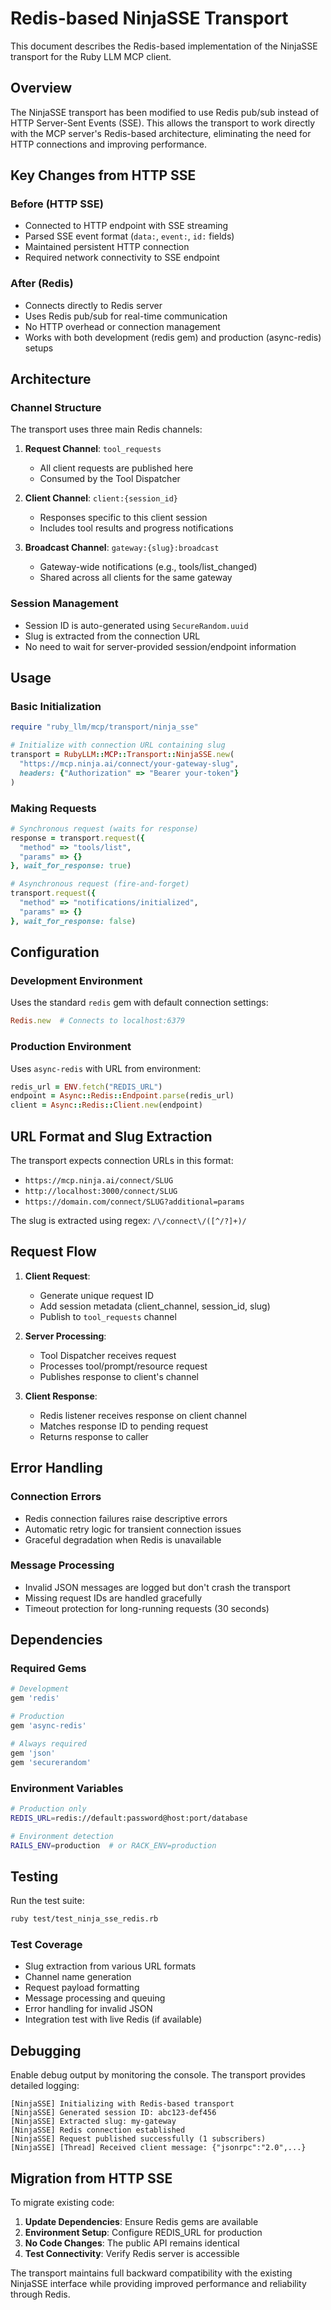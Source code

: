 # Redis-based NinjaSSE Transport

This document describes the Redis-based implementation of the NinjaSSE transport for the Ruby LLM MCP client.

## Overview

The NinjaSSE transport has been modified to use Redis pub/sub instead of HTTP Server-Sent Events (SSE). This allows the transport to work directly with the MCP server's Redis-based architecture, eliminating the need for HTTP connections and improving performance.

## Key Changes from HTTP SSE

### Before (HTTP SSE)
- Connected to HTTP endpoint with SSE streaming
- Parsed SSE event format (`data:`, `event:`, `id:` fields)
- Maintained persistent HTTP connection
- Required network connectivity to SSE endpoint

### After (Redis)
- Connects directly to Redis server
- Uses Redis pub/sub for real-time communication
- No HTTP overhead or connection management
- Works with both development (redis gem) and production (async-redis) setups

## Architecture

### Channel Structure
The transport uses three main Redis channels:

1. **Request Channel**: `tool_requests`
   - All client requests are published here
   - Consumed by the Tool Dispatcher

2. **Client Channel**: `client:{session_id}`
   - Responses specific to this client session
   - Includes tool results and progress notifications

3. **Broadcast Channel**: `gateway:{slug}:broadcast`
   - Gateway-wide notifications (e.g., tools/list_changed)
   - Shared across all clients for the same gateway

### Session Management
- Session ID is auto-generated using `SecureRandom.uuid`
- Slug is extracted from the connection URL
- No need to wait for server-provided session/endpoint information

## Usage

### Basic Initialization
```ruby
require "ruby_llm/mcp/transport/ninja_sse"

# Initialize with connection URL containing slug
transport = RubyLLM::MCP::Transport::NinjaSSE.new(
  "https://mcp.ninja.ai/connect/your-gateway-slug",
  headers: {"Authorization" => "Bearer your-token"}
)
```

### Making Requests
```ruby
# Synchronous request (waits for response)
response = transport.request({
  "method" => "tools/list",
  "params" => {}
}, wait_for_response: true)

# Asynchronous request (fire-and-forget)
transport.request({
  "method" => "notifications/initialized",
  "params" => {}
}, wait_for_response: false)
```

## Configuration

### Development Environment
Uses the standard `redis` gem with default connection settings:
```ruby
Redis.new  # Connects to localhost:6379
```

### Production Environment
Uses `async-redis` with URL from environment:
```ruby
redis_url = ENV.fetch("REDIS_URL")
endpoint = Async::Redis::Endpoint.parse(redis_url)
client = Async::Redis::Client.new(endpoint)
```

## URL Format and Slug Extraction

The transport expects connection URLs in this format:
- `https://mcp.ninja.ai/connect/SLUG`
- `http://localhost:3000/connect/SLUG`
- `https://domain.com/connect/SLUG?additional=params`

The slug is extracted using regex: `/\/connect\/([^/?]+)/`

## Request Flow

1. **Client Request**:
   - Generate unique request ID
   - Add session metadata (client_channel, session_id, slug)
   - Publish to `tool_requests` channel

2. **Server Processing**:
   - Tool Dispatcher receives request
   - Processes tool/prompt/resource request
   - Publishes response to client's channel

3. **Client Response**:
   - Redis listener receives response on client channel
   - Matches response ID to pending request
   - Returns response to caller

## Error Handling

### Connection Errors
- Redis connection failures raise descriptive errors
- Automatic retry logic for transient connection issues
- Graceful degradation when Redis is unavailable

### Message Processing
- Invalid JSON messages are logged but don't crash the transport
- Missing request IDs are handled gracefully
- Timeout protection for long-running requests (30 seconds)

## Dependencies

### Required Gems
```ruby
# Development
gem 'redis'

# Production  
gem 'async-redis'

# Always required
gem 'json'
gem 'securerandom'
```

### Environment Variables
```bash
# Production only
REDIS_URL=redis://default:password@host:port/database

# Environment detection
RAILS_ENV=production  # or RACK_ENV=production
```

## Testing

Run the test suite:
```bash
ruby test/test_ninja_sse_redis.rb
```

### Test Coverage
- Slug extraction from various URL formats
- Channel name generation
- Request payload formatting
- Message processing and queuing
- Error handling for invalid JSON
- Integration test with live Redis (if available)

## Debugging

Enable debug output by monitoring the console. The transport provides detailed logging:

```
[NinjaSSE] Initializing with Redis-based transport
[NinjaSSE] Generated session ID: abc123-def456
[NinjaSSE] Extracted slug: my-gateway
[NinjaSSE] Redis connection established
[NinjaSSE] Request published successfully (1 subscribers)
[NinjaSSE] [Thread] Received client message: {"jsonrpc":"2.0",...}
```

## Migration from HTTP SSE

To migrate existing code:

1. **Update Dependencies**: Ensure Redis gems are available
2. **Environment Setup**: Configure REDIS_URL for production
3. **No Code Changes**: The public API remains identical
4. **Test Connectivity**: Verify Redis server is accessible

The transport maintains full backward compatibility with the existing NinjaSSE interface while providing improved performance and reliability through Redis.